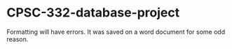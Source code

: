 # CPSC-332-database-project

Formatting will have errors. It was saved on a word document for some odd reason.
